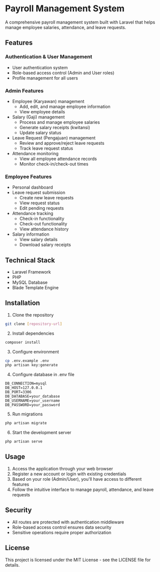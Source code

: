 # Payroll Management System

A comprehensive payroll management system built with Laravel that helps manage employee salaries, attendance, and leave requests.

## Features

### Authentication & User Management

-   User authentication system
-   Role-based access control (Admin and User roles)
-   Profile management for all users

### Admin Features

-   Employee (Karyawan) management
    -   Add, edit, and manage employee information
    -   View employee details
-   Salary (Gaji) management
    -   Process and manage employee salaries
    -   Generate salary receipts (kwitansi)
    -   Update salary status
-   Leave Request (Pengajuan) management
    -   Review and approve/reject leave requests
    -   Track leave request status
-   Attendance monitoring
    -   View all employee attendance records
    -   Monitor check-in/check-out times

### Employee Features

-   Personal dashboard
-   Leave request submission
    -   Create new leave requests
    -   View request status
    -   Edit pending requests
-   Attendance tracking
    -   Check-in functionality
    -   Check-out functionality
    -   View attendance history
-   Salary information
    -   View salary details
    -   Download salary receipts

## Technical Stack

-   Laravel Framework
-   PHP
-   MySQL Database
-   Blade Template Engine

## Installation

1. Clone the repository

```bash
git clone [repository-url]
```

2. Install dependencies

```bash
composer install
```

3. Configure environment

```bash
cp .env.example .env
php artisan key:generate
```

4. Configure database in .env file

```
DB_CONNECTION=mysql
DB_HOST=127.0.0.1
DB_PORT=3306
DB_DATABASE=your_database
DB_USERNAME=your_username
DB_PASSWORD=your_password
```

5. Run migrations

```bash
php artisan migrate
```

6. Start the development server

```bash
php artisan serve
```

## Usage

1. Access the application through your web browser
2. Register a new account or login with existing credentials
3. Based on your role (Admin/User), you'll have access to different features
4. Follow the intuitive interface to manage payroll, attendance, and leave requests

## Security

-   All routes are protected with authentication middleware
-   Role-based access control ensures data security
-   Sensitive operations require proper authorization

## License

This project is licensed under the MIT License - see the LICENSE file for details.
